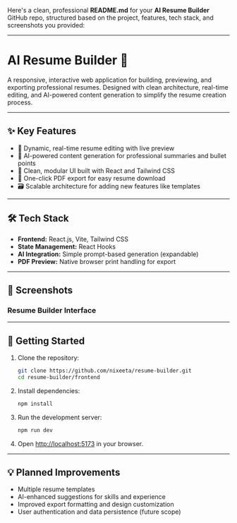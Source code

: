 Here's a clean, professional **README.md** for your **AI Resume Builder** GitHub repo, structured based on the project, features, tech stack, and screenshots you provided:

---

# AI Resume Builder 🎯

A responsive, interactive web application for building, previewing, and exporting professional resumes. Designed with clean architecture, real-time editing, and AI-powered content generation to simplify the resume creation process.

---

## ✨ **Key Features**

* 📝 Dynamic, real-time resume editing with live preview
* 🤖 AI-powered content generation for professional summaries and bullet points
* 🎨 Clean, modular UI built with React and Tailwind CSS
* 📄 One-click PDF export for easy resume download
* 🗃️ Scalable architecture for adding new features like templates

---

## 🛠 **Tech Stack**

* **Frontend:** React.js, Vite, Tailwind CSS
* **State Management:** React Hooks
* **AI Integration:** Simple prompt-based generation (expandable)
* **PDF Preview:** Native browser print handling for export

---

## 📸 **Screenshots**

### Resume Builder Interface


---

## 🚀 **Getting Started**

1. Clone the repository:

   ```bash
   git clone https://github.com/nixeeta/resume-builder.git
   cd resume-builder/frontend
   ```

2. Install dependencies:

   ```bash
   npm install
   ```

3. Run the development server:

   ```bash
   npm run dev
   ```

4. Open [http://localhost:5173](http://localhost:5173) in your browser.

---

## 💡 **Planned Improvements**

* Multiple resume templates
* AI-enhanced suggestions for skills and experience
* Improved export formatting and design customization
* User authentication and data persistence (future scope)